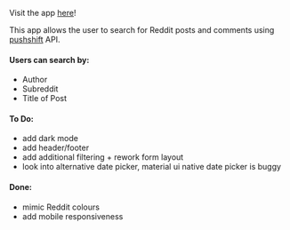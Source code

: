 Visit the app [here](https://bmai53.github.io/reddit-search/)!

This app allows the user to search for Reddit posts and comments using [pushshift](https://pushshift.io/) API. 

#### Users can search by:
- Author
- Subreddit
- Title of Post

#### To Do:
- add dark mode
- add header/footer
- add additional filtering + rework form layout
- look into alternative date picker, material ui native date picker is buggy

#### Done:
- mimic Reddit colours
- add mobile responsiveness
